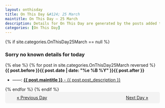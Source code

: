 ```yaml
---
layout: onthisday
title: On This Day &#124; 25 March
maintitle: On This Day — 25 March
description: Details for On This Day are generated by the posts added to the website so the content is subject to changes/updates over time.
categories: [On This Day]
---
```


{% if site.categories.OnThisDay25March == null %}
<h3>Sorry no known details for today</h3>
{% else %}
{% for post in site.categories.OnThisDay25March reversed %}
<strong>{{ post.before }}{{ post.date | date: "%e %B %Y" }}{{ post.after }}</strong>
<ul>
<li> ——: <a class="{{ post.class }}" href="{{ post.url }}"><strong>{{ post.maintitle }}</strong> - {{ post.post_description }}</a></li>
</ul>
{% endfor %}
{% endif %}
<br />
<div style="background-color: #f3f3f3; padding: 10px; border-radius: 5px; text-align: center; display: flex; justify-content: space-evenly;">
<a href="/onthisday/03/03-24">« Previous Day</a>
<span style="visibility:hidden;">[ Visit Leap Year February 29 ]</span>
<a href="/onthisday/03/03-26">Next Day »</a>
</div>
